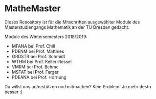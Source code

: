 # MatheMaster
Dieses Repository ist für die Mitschriften ausgewählter Module des Masterstudiengangs Mathematik an der TU Dresden gedacht.

Module des Wintersemesters 2018/2019:
- MFANA bei Prof. Chill
- PDENM bei Prof. Matthies
- ORDSTR bei Prof. Schmidt
- WTHM bei Prof. Keller-Ressel
- VMRM bei Prof. Behme
- MSTAT bei Prof. Ferger
- PDEANA bei Prof. Hornung

Du willst uns unterstützen und mitmachen? Kein Problem! Je mehr desto besser :)
